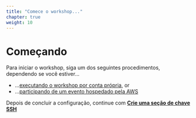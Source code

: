 ```yaml
---
title: "Comece o workshop..."
chapter: true
weight: 10
---
```


# Começando

Para iniciar o workshop, siga um dos seguintes procedimentos, dependendo se você estiver...

* ...[executando o workshop por conta própria](self_paced/), or
* ...[participando de um evento hospedado pela AWS](aws_event/)


Depois de concluir a configuração, continue com [**Crie uma seção de chave SSH**](/prerequisites/sshkey/)
